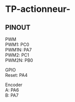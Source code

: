 # TP-actionneur-
## PINOUT  
PWM  
PWM1: PC0   
PWM1N: PA7  
PWM2: PC1  
PWM2N: PB0  
  
GPIO  
Reset: PA4  
  
Encoder  
A: PA6  
B: PA7  
